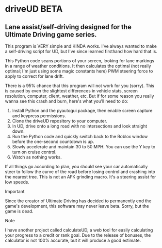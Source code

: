 # driveUD BETA

## Lane assist/self-driving designed for the Ultimate Driving game series.

This program is VERY simple and KINDA works. I've always wanted to make a self-driving script for UD, but I've since learned firsthand how hard that is.

This Python code scans portions of your screen, looking for lane markings in a range of weather conditions. It then calculates the optimal (not really optimal; I'm just using some magic constants here) PWM steering force to apply to correct for lane drift.

There is a 95% chance that this program will not work for you (sorry). This is caused by even the slightest differences in vehicle stats, screen resolution, computer, client, weather, etc. But if for some reason you really wanna see this crash and burn, here's what you'll need to do:

1. Install Python and the pyautogui package, then enable screen capture and keypress permissions.
2. Clone the driveUD repository to your computer.
3. In UD, drive onto a long road with no intersections and look straight down.
4. Run the Python code and quickly switch back to the Roblox window before the one-second countdown is up.
5. Slowly accelerate and maintain 30 to 50 MPH. You can use the Y key to turn on cruise control.
6. Watch as nothing works.

If all things go according to plan, you should see your car automatically steer to follow the curve of the road before losing control and crashing into the nearest tree. This is not an AFK grinding macro. It's a steering assist for low speeds.

> [!IMPORTANT]
> Since the creator of Ultimate Driving has decided to permanently end the game's development, this software may never leave beta. Sorry, but the game is dead.

> [!NOTE]
> I have another project called calculateUD, a web tool for easily calculating your progress to a credit or rank goal. Due to the release of bonuses, the calculator is not 100% accurate, but it will produce a good estimate.
